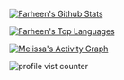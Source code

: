 <!-- github stats -->
 <a href="https://github.com/farheen21/github-readme-stats"><img alt="Farheen's Github Stats" src="https://github-readme-stats.vercel.app/api?username=melpalhano&show_icons=true&count_private=true&theme=react&hide_border=true&bg_color=0D1117" /></a>
 
 <!-- most used languagens -->
 <a href="https://github.com/farheen21/github-readme-stats"><img alt="Farheen's Top Languages" src="https://github-readme-stats.vercel.app/api/top-langs/?username=farheen21&langs_count=8&count_private=true&layout=compact&theme=react&hide_border=true&bg_color=0D1117" /></a>
 

 <!-- grafico -->
 <a href="https://github.com/melpalhano/github-readme-activity-graph"><img alt="Melissa's Activity Graph" src="https://activity-graph.herokuapp.com/graph?username=melpalhano&bg_color=0D1117&color=5BCDEC&line=5BCDEC&point=FFFFFF&hide_border=true" /></a>


<!-- Profile vist counter -->
<p align="left"> <img src="https://komarev.com/ghpvc/?username=melpalhano" alt="profile vist counter" /> </p>  
<a href="https://github.com/melpalhano">




